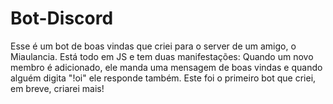# Bot-Discord
Esse é um bot de boas vindas que criei para o server de um amigo, o Miaulancia. Está todo em JS e tem duas manifestações: Quando um novo membro é adicionado, ele manda uma mensagem de boas vindas e quando alguém digita "!oi" ele responde também. Este foi o primeiro bot que criei, em breve, criarei mais!
